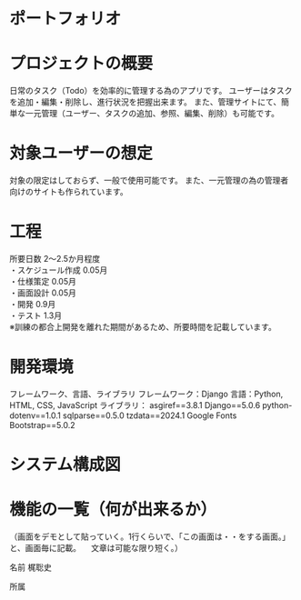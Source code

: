 # ポートフォリオ
[](Todoアプリです。)
# プロジェクトの概要
日常のタスク（Todo）を効率的に管理する為のアプリです。
ユーザーはタスクを追加・編集・削除し、進行状況を把握出来ます。
また、管理サイトにて、簡単な一元管理（ユーザー、タスクの追加、参照、編集、削除）も可能です。

# 対象ユーザーの想定
対象の限定はしておらず、一般で使用可能です。
また、一元管理の為の管理者向けのサイトも作られています。

# 工程
所要日数 2～2.5か月程度  
・スケジュール作成  0.05月  
・仕様策定  0.05月  
・画面設計  0.05月  
・開発  0.9月  
・テスト  1.3月  
※訓練の都合上開発を離れた期間があるため、所要時間を記載しています。  

<!--
　理由：就活でより優先度の高い作業を3ヶ月程度取り組んでいた為。
・訓練時間　10:30～15:30（1時間休憩）（土日祝日は休み）
　実質の日数　48日程度（2ヶ月～2ヶ月半程度）
-->
# 開発環境
フレームワーク、言語、ライブラリ
フレームワーク：Django
言語：Python, HTML, CSS, JavaScript
ライブラリ：
﻿asgiref==3.8.1
Django==5.0.6
python-dotenv==1.0.1
sqlparse==0.5.0
tzdata==2024.1
Google Fonts
Bootstrap==5.0.2

# システム構成図

# 機能の一覧（何が出来るか）

（画面をデモとして貼っていく。1行くらいで、「この画面は・・をする画面。」と、画面毎に記載。
　文章は可能な限り短く。）


 名前
 梶聡史

 所属
 
 
